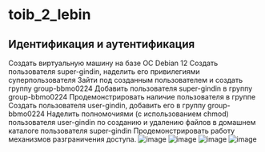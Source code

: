 # toib_2_lebin

## Идентификация и аутентификация
Создать виртуальную машину на базе ОС Debian 12
Создать пользователя super-gindin, наделить его привилегиями суперпользователя
Зайти под созданным пользователем и создать группу group-bbmo0224
Добавить пользователя super-gindin в группу group-bbmo0224
Продемонстрировать наличие пользователя в группе
Создать пользователя user-gindin, добавить его в группу group-bbmo0224
Наделить полномочиями (с использованием chmod) пользователя user-gindin по созданию и удалению файлов в домашнем каталоге пользователя super-gindin
Продемонстрировать работу механизмов разграничения доступа.
![image](https://github.com/user-attachments/assets/c26d6466-6302-4fe7-a9b0-8721ac37b957)
![image](https://github.com/user-attachments/assets/2312bf28-7712-48c7-a3c3-41e98f650ac1)
![image](https://github.com/user-attachments/assets/d5797d48-e5c6-4443-ac71-fed029cf7f1e)
![image](https://github.com/user-attachments/assets/3a2a65cb-f34f-4d6f-8b72-737897dee8c8)
 
